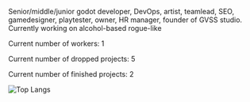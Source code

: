 Senior/middle/junior godot developer, DevOps, artist, teamlead, SEO, gamedesigner, playtester, owner, HR manager, founder of GVSS studio. Currently working on alcohol-based rogue-like

Current number of workers: 1

Current number of dropped projects: 5

Current number of finished projects: 2

![Top Langs](https://github-readme-stats.vercel.app/api/top-langs/?username=kalasherr&layout=compact&theme=github_dark&hide_border=true)
<!--
**kalasherr/kalasherr** is a ✨ _special_ ✨ repository because its `README.md` (this file) appears on your GitHub profile.

Here are some ideas to get you started:

- 🔭 I’m currently working on ...
- 🌱 I’m currently learning ...
- 👯 I’m looking to collaborate on ...
- 🤔 I’m looking for help with ...
- 💬 Ask me about ...
- 📫 How to reach me: ...
- 😄 Pronouns: ...
- ⚡ Fun fact: ...
-->
